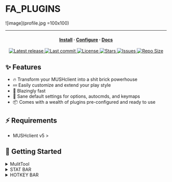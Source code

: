 # FA_PLUGINS

![image](profile.jpg =100x100)

<hr>

<h4 align="center">
  <a href="https://lazyvim.github.io/installation">Install</a>
  ·
  <a href="https://lazyvim.github.io/configuration">Configure</a>
  ·
  <a href="https://lazyvim.github.io">Docs</a>
</h4>

<div align="center"><p>
    <a href="https://github.com/TheCircuitBox/fa_plugins/releases/latest">
      <img alt="Latest release" src="https://img.shields.io/github/v/release/TheCircuitBox/fa_plugins?style=for-the-badge&logo=starship&color=C9CBFF&logoColor=D9E0EE&labelColor=302D41&include_prerelease&sort=semver" />
    </a>
    <a href="https://github.com/TheCircuitBox/fa_plugins/pulse">
      <img alt="Last commit" src="https://img.shields.io/github/last-commit/TheCircuitBox/fa_plugins?style=for-the-badge&logo=starship&color=8bd5ca&logoColor=D9E0EE&labelColor=302D41"/>
    </a>
    <a href="https://github.com/LazyVim/LazyVim/blob/main/LICENSE">
      <img alt="License" src="https://img.shields.io/github/license/TheCircuitBox/fa_plugins?style=for-the-badge&logo=starship&color=ee999f&logoColor=D9E0EE&labelColor=302D41" />
    </a>
    <a href="https://github.com/TheCircuitBox/fa_plugins/stargazers">
      <img alt="Stars" src="https://img.shields.io/github/stars/TheCircuitBox/fa_plugins?style=for-the-badge&logo=starship&color=c69ff5&logoColor=D9E0EE&labelColor=302D41" />
    </a>
    <a href="https://github.com/TheCircuitBox/fa_plugins/issues">
      <img alt="Issues" src="https://img.shields.io/github/issues/TheCircuitBox/fa_plugins?style=for-the-badge&logo=bilibili&color=F5E0DC&logoColor=D9E0EE&labelColor=302D41" />
    </a>
    <a href="https://github.com/TheCircuitBox/fa_plugins">
      <img alt="Repo Size" src="https://img.shields.io/github/repo-size/TheCircuitBox/fa_plugins?color=%23DDB6F2&label=SIZE&logo=codesandbox&style=for-the-badge&logoColor=D9E0EE&labelColor=302D41" />
    </a>
</div>

## ✨ Features

- 🔥 Transform your MUSHclient into a shit brick powerhouse
- 💤 Easily customize and extend your play style
- 🚀 Blazingly fast
- 🧹 Sane default settings for options, autocmds, and keymaps
- 📦 Comes with a wealth of plugins pre-configured and ready to use

## ⚡️ Requirements

- MUSHclient v5 >

## 🚀 Getting Started

<details><summary>MulitTool</summary>

```
This is just a launcher I made. Not needed to play the game,
but super cool I think. This contains MUSHclient and all the plugins.
```

</details>

<details><summary>STAT BAR</summary>

```
This is a three line bar that show HP, KI and XP.
```

</details>

<details><summary>HOTKEY BAR</summary>

```
This a hotkey bar. This place a bar of icons. This allows you to use F1 - F12 key to use certain skils nad functions 
```

</details>

